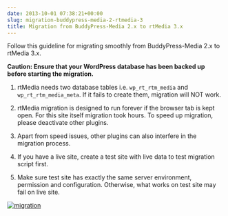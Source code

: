 ```yaml
---
date: 2013-10-01 07:38:21+00:00
slug: migration-buddypress-media-2-rtmedia-3
title: Migration from BuddyPress-Media 2.x to rtMedia 3.x
---
```


Follow this guideline for migrating smoothly from BuddyPress-Media 2.x to rtMedia 3.x.

**Caution: Ensure that your WordPress database has been backed up before starting the migration.**



	
  1. rtMedia needs two database tables i.e. `wp_rt_rtm_media` and `wp_rt_rtm_media_meta`. If it fails to create them, migration will NOT work.

	
  2. rtMedia migration is designed to run forever if the browser tab is kept open. For this site itself migration took hours. To speed up migration, please deactivate other plugins.

	
  3. Apart from speed issues, other plugins can also interfere in the migration process.

	
  4. If you have a live site, create a test site with live data to test migration script first.

	
  5. Make sure test site has exactly the same server environment, permission and configuration. Otherwise, what works on test site may fail on live site.


[![migration](https://rtcamp.com/wp-content/uploads/2013/10/migration_thumb.png)](https://rtcamp.com/wp-content/uploads/2013/10/migration.png)
